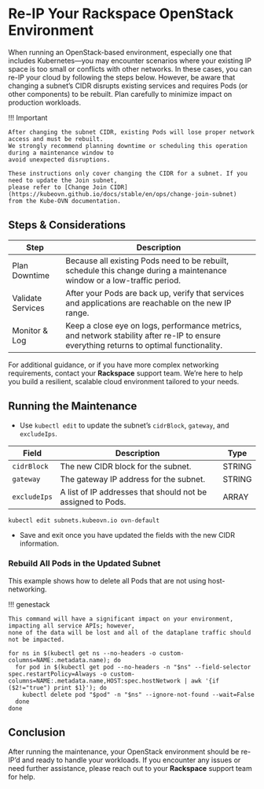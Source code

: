 # Re-IP Your Rackspace OpenStack Environment

When running an OpenStack-based environment, especially one that includes Kubernetes—you may encounter
scenarios where your existing IP space is too small or conflicts with other networks. In these cases,
you can re-IP your cloud by following the steps below. However, be aware that changing a subnet’s CIDR
disrupts existing services and requires Pods (or other components) to be rebuilt. Plan carefully to
minimize impact on production workloads.

!!! Important

    After changing the subnet CIDR, existing Pods will lose proper network access and must be rebuilt.
    We strongly recommend planning downtime or scheduling this operation during a maintenance window to
    avoid unexpected disruptions.

    These instructions only cover changing the CIDR for a subnet. If you need to update the Join subnet,
    please refer to [Change Join CIDR](https://kubeovn.github.io/docs/stable/en/ops/change-join-subnet)
    from the Kube-OVN documentation.

## Steps & Considerations

| **Step** | **Description** |
| -------- | --------------- |
| Plan Downtime | Because all existing Pods need to be rebuilt, schedule this change during a maintenance window or a low-traffic period. |
| Validate Services | After your Pods are back up, verify that services and applications are reachable on the new IP range. |
| Monitor & Log | Keep a close eye on logs, performance metrics, and network stability after re-IP to ensure everything returns to optimal functionality. |

For additional guidance, or if you have more complex networking requirements, contact your **Rackspace** support team. We’re here to help you build a resilient, scalable cloud environment tailored to your needs.

## Running the Maintenance

* Use `kubectl edit` to update the subnet’s `cidrBlock`, `gateway`, and `excludeIps`.

| Field | Description | Type |
| ----- | ----------- | ---- |
| `cidrBlock` | The new CIDR block for the subnet. | STRING |
| `gateway` | The gateway IP address for the subnet. | STRING |
| `excludeIps` | A list of IP addresses that should not be assigned to Pods. | ARRAY |

``` shell
kubectl edit subnets.kubeovn.io ovn-default
```

* Save and exit once you have updated the fields with the new CIDR information.

### Rebuild All Pods in the Updated Subnet

This example shows how to delete all Pods that are not using host-networking.

!!! genestack

    This command will have a significant impact on your environment, impacting all service APIs; however,
    none of the data will be lost and all of the dataplane traffic should not be impacted.

``` shell
for ns in $(kubectl get ns --no-headers -o custom-columns=NAME:.metadata.name); do
  for pod in $(kubectl get pod --no-headers -n "$ns" --field-selector spec.restartPolicy=Always -o custom-columns=NAME:.metadata.name,HOST:spec.hostNetwork | awk '{if ($2!="true") print $1}'); do
    kubectl delete pod "$pod" -n "$ns" --ignore-not-found --wait=False
  done
done
```

## Conclusion

After running the maintenance, your OpenStack environment should be re-IP’d and ready to handle your workloads.
If you encounter any issues or need further assistance, please reach out to your **Rackspace** support team for help.
